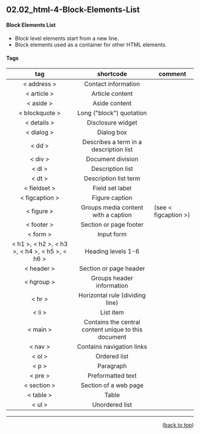 <a name="topage"></a>

## 02.02_html-4-Block-Elements-List


#### Block Elements List
* Block level elements start from a new line. 
* Block elements used as a container for other HTML elements.

#### Tags

| tag | shortcode | comment |
| :-: | :-: | - | 
| < address > | Contact information | |
| < article >| Article content | | 
| < aside > | Aside content | |  
| < blockquote > | Long ("block") quotation | |  
| < details > | Disclosure widget | |  
| < dialog > | Dialog box | |  
| < dd > | Describes a term in a description list | |  
| < div > | Document division | |  
| < dl > | Description list | |  
| < dt > | Description list term | |  
| < fieldset > | Field set label | |  
| < figcaption > | Figure caption | |  
| < figure > | Groups media content with a caption | (see < figcaption >) |  
| < footer > | Section or page footer | |  
| < form > | Input form | |  
| < h1 >, < h2 >, < h3 >, < h4 >, < h5 >, < h6 > | Heading levels 1-6 | |  
| < header > | Section or page header | |  
| < hgroup > | Groups header information | |  
| < hr > | Horizontal rule (dividing line) | |  
| < li > | List item | |  
| < main > | Contains the central content unique to this document | |  
| < nav > | Contains navigation links | |  
| < ol > | Ordered list | |  
| < p > | Paragraph | |  
| < pre > | Preformatted text | |  
| < section > | Section of a web page | |  
| < table > | Table | |  
| < ul > | Unordered list | |  


----

<p align="right">(<a href="#topage">back to top</a>)</p>
<br/>
<br/>
